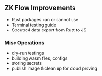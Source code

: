 ## ZK Flow Improvements

- Rust packages can or cannot use
- Terminal testing guide
- Strcutred data export from Rust to JS

### Misc Operations

- dry-run testings
- building wasm files, configs
- storing secrets
- publish image & clean up for cloud proving
